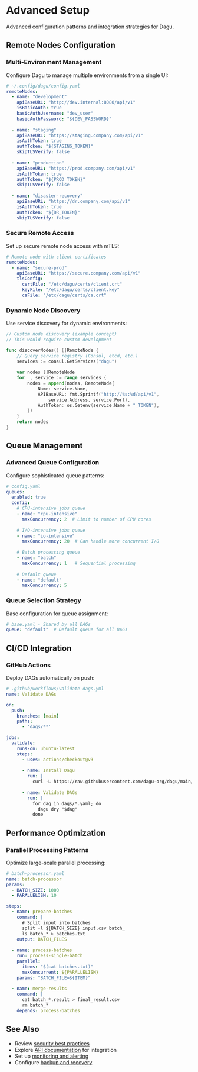# Advanced Setup

Advanced configuration patterns and integration strategies for Dagu.

## Remote Nodes Configuration

### Multi-Environment Management

Configure Dagu to manage multiple environments from a single UI:

```yaml
# ~/.config/dagu/config.yaml
remoteNodes:
  - name: "development"
    apiBaseURL: "http://dev.internal:8080/api/v1"
    isBasicAuth: true
    basicAuthUsername: "dev_user"
    basicAuthPassword: "${DEV_PASSWORD}"
    
  - name: "staging"
    apiBaseURL: "https://staging.company.com/api/v1"
    isAuthToken: true
    authToken: "${STAGING_TOKEN}"
    skipTLSVerify: false
    
  - name: "production"
    apiBaseURL: "https://prod.company.com/api/v1"
    isAuthToken: true
    authToken: "${PROD_TOKEN}"
    skipTLSVerify: false
    
  - name: "disaster-recovery"
    apiBaseURL: "https://dr.company.com/api/v1"
    isAuthToken: true
    authToken: "${DR_TOKEN}"
    skipTLSVerify: false
```

### Secure Remote Access

Set up secure remote node access with mTLS:

```yaml
# Remote node with client certificates
remoteNodes:
  - name: "secure-prod"
    apiBaseURL: "https://secure.company.com/api/v1"
    tlsConfig:
      certFile: "/etc/dagu/certs/client.crt"
      keyFile: "/etc/dagu/certs/client.key"
      caFile: "/etc/dagu/certs/ca.crt"
```

### Dynamic Node Discovery

Use service discovery for dynamic environments:

```go
// Custom node discovery (example concept)
// This would require custom development

func discoverNodes() []RemoteNode {
    // Query service registry (Consul, etcd, etc.)
    services := consul.GetServices("dagu")
    
    var nodes []RemoteNode
    for _, service := range services {
        nodes = append(nodes, RemoteNode{
            Name: service.Name,
            APIBaseURL: fmt.Sprintf("http://%s:%d/api/v1", 
                service.Address, service.Port),
            AuthToken: os.Getenv(service.Name + "_TOKEN"),
        })
    }
    return nodes
}
```

## Queue Management

### Advanced Queue Configuration

Configure sophisticated queue patterns:

```yaml
# config.yaml
queues:
  enabled: true
  config:
    # CPU-intensive jobs queue
    - name: "cpu-intensive"
      maxConcurrency: 2  # Limit to number of CPU cores
      
    # I/O-intensive jobs queue
    - name: "io-intensive"
      maxConcurrency: 20  # Can handle more concurrent I/O
      
    # Batch processing queue
    - name: "batch"
      maxConcurrency: 1   # Sequential processing
      
    # Default queue
    - name: "default"
      maxConcurrency: 5
```

### Queue Selection Strategy

Base configuration for queue assignment:

```yaml
# base.yaml - Shared by all DAGs
queue: "default"  # Default queue for all DAGs
```

## CI/CD Integration

### GitHub Actions

Deploy DAGs automatically on push:

```yaml
# .github/workflows/validate-dags.yml
name: Validate DAGs

on:
  push:
    branches: [main]
    paths:
      - 'dags/**'

jobs:
  validate:
    runs-on: ubuntu-latest
    steps:
      - uses: actions/checkout@v3
      
      - name: Install Dagu
        run: |
          curl -L https://raw.githubusercontent.com/dagu-org/dagu/main/scripts/installer.sh | bash
          
      - name: Validate DAGs
        run: |
          for dag in dags/*.yaml; do
            dagu dry "$dag"
          done
```

## Performance Optimization

### Parallel Processing Patterns

Optimize large-scale parallel processing:

```yaml
# batch-processor.yaml
name: batch-processor
params:
  - BATCH_SIZE: 1000
  - PARALLELISM: 10

steps:
  - name: prepare-batches
    command: |
      # Split input into batches
      split -l ${BATCH_SIZE} input.csv batch_
      ls batch_* > batches.txt
    output: BATCH_FILES
    
  - name: process-batches
    run: process-single-batch
    parallel:
      items: "$(cat batches.txt)"
      maxConcurrent: ${PARALLELISM}
    params: "BATCH_FILE=${ITEM}"
    
  - name: merge-results
    command: |
      cat batch_*.result > final_result.csv
      rm batch_*
    depends: process-batches
```

## See Also

- Review [security best practices](/configurations/operations#security-hardening)
- Explore [API documentation](/reference/api) for integration
- Set up [monitoring and alerting](/configurations/operations#monitoring)
- Configure [backup and recovery](/configurations/operations#backup-and-recovery)
